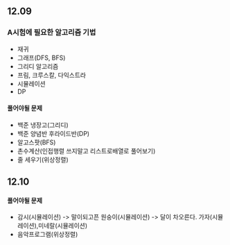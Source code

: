 ## 12.09
### A시험에 필요한 알고리즘 기법
+ 재귀
+ 그래프(DFS, BFS)
+ 그리디 알고리즘
+ 프림, 크루스칼, 다익스트라
+ 시뮬레이션
+ DP

#### 풀어야될 문제
+ 백준 냉장고(그리디)<br>
+ 백준 양념반 후라이드반(DP)<br>
+ 알고스팟(BFS)<br>
+ 촌수계산(인접행렬 쓰지말고 리스트로배열로 풀어보기)<br>
+ 줄 세우기(위상정렬)<br>

## 12.10
#### 풀어야될 문제
+ 감시(시뮬레이션) -> 말이되고픈 원숭이(시뮬레이션) -> 달이 차오른다. 가자(시뮬레이션),미네랄(시뮬레이션)<br>
+ 음악프로그램(위상정렬)<br>
<br><br>
